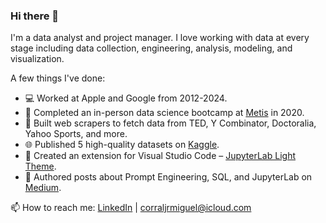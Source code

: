 ### Hi there 👋

I'm a data analyst and project manager. I love working with data at every stage including data collection, engineering, analysis, modeling, and visualization. 

A few things I've done:
- 💻 Worked at Apple and Google from 2012-2024.
- 🔭 Completed an in-person data science bootcamp at [Metis](https://www.linkedin.com/school/metis/) in 2020.
- 🤖 Built web scrapers to fetch data from TED, Y Combinator, Doctoralia, Yahoo Sports, and more.
- 🌐 Published 5 high-quality datasets on [Kaggle](https://www.kaggle.com/miguelcorraljr/datasets).
- 🎨 Created an extension for Visual Studio Code – [JupyterLab Light Theme](https://marketplace.visualstudio.com/items?itemName=MiguelCorralJr.jupyterlab-light-theme).
- 📝 Authored posts about Prompt Engineering, SQL, and JupyterLab on [Medium](https://medium.com/@corraljrmiguel).


📫 How to reach me: [LinkedIn](https://www.linkedin.com/in/imiguel/) | <corraljrmiguel@icloud.com>
